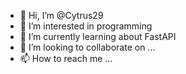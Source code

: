 - 👋 Hi, I’m @Cytrus29
- 👀 I’m interested in programming
- 🌱 I’m currently learning about FastAPI
- 💞️ I’m looking to collaborate on ...
- 📫 How to reach me ...

<!---
Cytrus29/Cytrus29 is a ✨ special ✨ repository because its `README.md` (this file) appears on your GitHub profile.
You can click the Preview link to take a look at your changes.
--->
